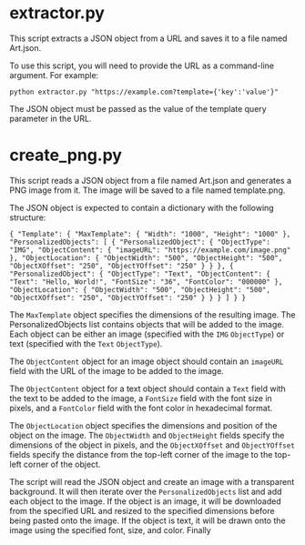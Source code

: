 # extractor.py

This script extracts a JSON object from a URL and saves it to a file named Art.json.

To use this script, you will need to provide the URL as a command-line argument. For example:

``
python extractor.py "https://example.com?template={'key':'value'}"
``

The JSON object must be passed as the value of the template query parameter in the URL.

# create_png.py

This script reads a JSON object from a file named Art.json and generates a PNG image from it. The image will be saved to a file named template.png.

The JSON object is expected to contain a dictionary with the following structure:

``
{
  "Template": {
    "MaxTemplate": {
      "Width": "1000",
      "Height": "1000"
    },
    "PersonalizedObjects": [
      {
        "PersonalizedObject": {
          "ObjectType": "IMG",
          "ObjectContent": {
            "imageURL": "https://example.com/image.png"
          },
          "ObjectLocation": {
            "ObjectWidth": "500",
            "ObjectHeight": "500",
            "ObjectXOffset": "250",
            "ObjectYOffset": "250"
          }
        }
      },
      {
        "PersonalizedObject": {
          "ObjectType": "Text",
          "ObjectContent": {
            "Text": "Hello, World!",
            "FontSize": "36",
            "FontColor": "000000"
          },
          "ObjectLocation": {
            "ObjectWidth": "500",
            "ObjectHeight": "500",
            "ObjectXOffset": "250",
            "ObjectYOffset": "250"
          }
        }
      }
    ]
  }
}
``

The `MaxTemplate` object specifies the dimensions of the resulting image. The PersonalizedObjects list contains objects that will be added to the image. Each object can be either an image (specified with the `IMG` `ObjectType`) or text (specified with the `Text` `ObjectType`).

The `ObjectContent` object for an image object should contain an `imageURL` field with the URL of the image to be added to the image.

The `ObjectContent` object for a text object should contain a `Text` field with the text to be added to the image, a `FontSize` field with the font size in pixels, and a `FontColor` field with the font color in hexadecimal format.

The `ObjectLocation` object specifies the dimensions and position of the object on the image. The `ObjectWidth` and `ObjectHeight` fields specify the dimensions of the object in pixels, and the `ObjectXOffset` and `ObjectYOffset` fields specify the distance from the top-left corner of the image to the top-left corner of the object.

The script will read the JSON object and create an image with a transparent background. It will then iterate over the `PersonalizedObjects` list and add each object to the image. If the object is an image, it will be downloaded from the specified URL and resized to the specified dimensions before being pasted onto the image. If the object is text, it will be drawn onto the image using the specified font, size, and color. Finally
